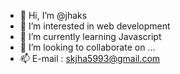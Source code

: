 - 👋 Hi, I’m @jhaks
- 👀 I’m interested in web development 
- 🌱 I’m currently learning Javascript
- 💞️ I’m looking to collaborate on ...
- 📫 E-mail : skjha5993@gmail.com

<!---
jhaks/jhaks is a ✨ special ✨ repository because its `README.md` (this file) appears on your GitHub profile.
You can click the Preview link to take a look at your changes.
--->
